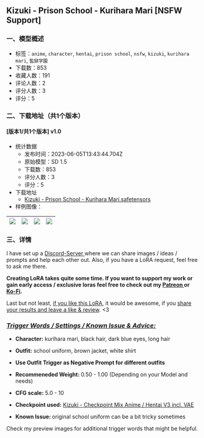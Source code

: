 ## Kizuki - Prison School - Kurihara Mari [NSFW Support]
### 一、模型概述

- 标签：`anime`, `character`, `hentai`, `prison school`, `nsfw`, `kizuki`, `kurihara mari`, `監獄学園`
- 下载数：853
- 收藏人数：191
- 评论人数：2
- 评分人数：3
- 评分：5

### 二、下载地址（共1个版本）

#### [版本1/共1个版本] v1.0

- 统计数据
  - 发布时间：2023-06-05T13:43:44.704Z
  - 原始模型：SD 1.5
  - 下载数：853
  - 评分人数：3
  - 评分：5
- 下载地址
  - [Kizuki - Prison School - Kurihara Mari.safetensors](https://civitai.com/api/download/models/89772)
- 样例图像：

| <img src="https://image.civitai.com/xG1nkqKTMzGDvpLrqFT7WA/a064ec69-ed2f-4b69-8d50-9dff614775ad/width=450/1039552.jpeg" /> | <img src="https://image.civitai.com/xG1nkqKTMzGDvpLrqFT7WA/c75ba788-ea96-46c6-976d-922951d8d0b9/width=450/1039599.jpeg" /> | <img src="https://image.civitai.com/xG1nkqKTMzGDvpLrqFT7WA/536f9cda-299d-4c1e-8226-5316cedd9cca/width=450/1039597.jpeg" /> | <img src="https://image.civitai.com/xG1nkqKTMzGDvpLrqFT7WA/bc398165-6ca8-428c-8943-9d1028cd4d16/width=450/1039595.jpeg" /> |
| ---- | ---- | ---- | ---- |


### 三、详情
<p>I have set up a <a target="_blank" rel="ugc" href="https://discord.gg/QyHkX7qKtf">Discord-Server </a>where we can share images / ideas / prompts and help each other out. Also, if you have a LoRA request, feel free to ask me there.</p><p></p><p><strong>Creating LoRA takes quite some time. If you want to support my work or gain early access / exclusive loras feel free to check out my </strong><a target="_blank" rel="ugc" href="https://www.patreon.com/KizukiAi"><strong>Patreon </strong></a><strong>or </strong><a target="_blank" rel="ugc" href="https://ko-fi.com/kizukiai"><strong>Ko-Fi</strong></a><strong>.</strong></p><p></p><p>Last but not least, <u>if you like this LoRA</u>, it would be awesome, if you <u>share your results and leave a like &amp; review</u>. &lt;3</p><p></p><h3 id="heading-709"><em><u>Trigger Words / Settings / Known Issue &amp; Advice:</u></em></h3><p></p><ul><li><p><strong>Character:</strong> kurihara mari, black hair, dark blue eyes, long hair</p></li><li><p><strong>Outfit:</strong> school uniform, brown jacket, white shirt</p></li><li><p><strong>Use Outfit Trigger as Negative Prompt for different outfits</strong></p><p></p></li><li><p><strong>Recommeneded Weight: </strong>0.50 - 1.00 (Depending on your Model and needs)</p></li><li><p><strong>CFG scale:</strong> 5.0 - 10</p></li><li><p><strong>Checkpoint used:</strong> <a target="_blank" rel="ugc" href="https://civitai.com/models/22364/kizuki-checkpoint-mix">Kizuki - Checkpoint Mix Anime / Hentai V3 incl. VAE</a></p></li></ul><p></p><ul><li><p><strong>Known Issue: </strong>original school uniform can be a bit tricky sometimes</p><p></p></li></ul><p>Check my preview images for additional trigger words that might be helpful.</p>